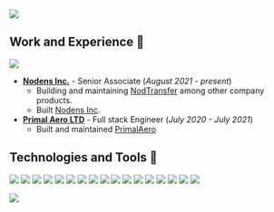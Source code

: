 <a href="https://profile.codersrank.io/user/bankole2000" target="_blank">
<img
  src="https://cr-ss-service.azurewebsites.net/api/ScreenShot?widget=summary&username=bankole2000&badges=3&show-avatar=true&style=--header-bg-color:%23000;--border-radius:5px"
/>
</a>

## Work and Experience 💼
<img
  src="https://cr-ss-service.azurewebsites.net/api/ScreenShot?widget=work-experience&username=bankole2000&max-items=4&logos=true&style=--item-bg-color:%23fff;--item-border-radius:10px;--item-padding:10px;--grid-columns:2"
/>

- **[Nodens Inc.](https://nodensinc.com)** - Senior Associate (_August 2021 - present_)
  - Building and maintaining [NodTransfer](https://nodtransfer.com) among other company products.
  - Built [Nodens Inc](https://nodensinc.com).
- **[Primal Aero LTD](https://primalaero.com)** - Full stack Engineer (_July 2020 - July 2021_)
  - Built and maintained [PrimalAero](https://primalaero.com)

## Technologies and Tools 🚀
![](https://img.shields.io/badge/Language-HTML-informational?style=flat&logo=html5&logoColor=white&color=2bbc8a)
![](https://img.shields.io/badge/Language-CSS-informational?style=flat&logo=css3&logoColor=white&color=2bbc8a)
![](https://img.shields.io/badge/Code-SASS-informational?style=flat&logo=sass&logoColor=white&color=2bbc8a)
![](https://img.shields.io/badge/Language-Javascript-informational?style=flat&logo=javascript&logoColor=white&color=2bbc8a)
![](https://img.shields.io/badge/Framework-Node-informational?style=flat&logo=node.js&logoColor=white&color=2bbc8a)
![](https://img.shields.io/badge/Framework-Vue-informational?style=flat&logo=vue.js&logoColor=white&color=2bbc8a)
![](https://img.shields.io/badge/Framework-React-informational?style=flat&logo=react&logoColor=white&color=2bbc8a)
![](https://img.shields.io/badge/Framework-Angular-informational?style=flat&logo=angular&logoColor=white&color=2bbc8a)
![](https://img.shields.io/badge/Database-MySQL-informational?style=flat&logo=mysql&logoColor=white&color=2bbc8a)
![](https://img.shields.io/badge/Database-Postgres-informational?style=flat&logo=postgresql&logoColor=white&color=2bbc8a)
![](https://img.shields.io/badge/Database-MongoDB-informational?style=flat&logo=mongodb&logoColor=white&color=2bbc8a)
![](https://img.shields.io/badge/Framework-GraphQL-informational?style=flat&logo=graphql&logoColor=white&color=2bbc8a)
![](https://img.shields.io/badge/Editor-VSCode-informational?style=flat&logo=visualstudiocode&logoColor=white&color=2bbc8a)
![](https://img.shields.io/badge/Platform-Netlify-informational?style=flat&logo=heroku&logoColor=white&color=2bbc8a)
![](https://img.shields.io/badge/Platform-Heroku-informational?style=flat&logo=netlify&logoColor=white&color=2bbc8a)
![](https://img.shields.io/badge/Platform-Vercel-informational?style=flat&logo=vercel&logoColor=white&color=2bbc8a)
![](https://img.shields.io/badge/Platform-Firebase-informational?style=flat&logo=firebase&logoColor=white&color=2bbc8a)

<a href="https://profile.codersrank.io/bankole2000" target="_blank">
<img
  src="https://cr-skills-chart-widget.azurewebsites.net/api/api?username=bankole2000&skills=JavaScript,Vue,TypeScript,HTML,CSS,PHP,Python,C&show-other-skills=true"
/>
  </a>

<!--
**Bankole2000/Bankole2000** is a ✨ _special_ ✨ repository because its `README.md` (this file) appears on your GitHub profile.

Here are some ideas to get you started:

- 🔭 I’m currently working on ...
- 🌱 I’m currently learning ...
- 👯 I’m looking to collaborate on ...
- 🤔 I’m looking for help with ...
- 💬 Ask me about ...
- 📫 How to reach me: ...
- 😄 Pronouns: ...
- ⚡ Fun fact: ...
-->
